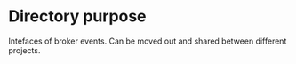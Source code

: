 # Directory purpose

Intefaces of broker events.
Can be moved out and shared between different projects.

